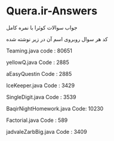 # Quera.ir-Answers
جواب سوالات کوئرا با نمره کامل

کد هر سوال روبروی اسم آن در زیر نوشته شده

Teaming.java code : 80651 

yellowQ.java Code : 2885

aEasyQuestin Code : 2885

IceKeeper.java Code : 3429

SingleDigit.java Code : 3539

BaqirNightHomework.java Code: 10230

Factorial.java Code : 589

jadvaleZarbBig.java Code : 3409
